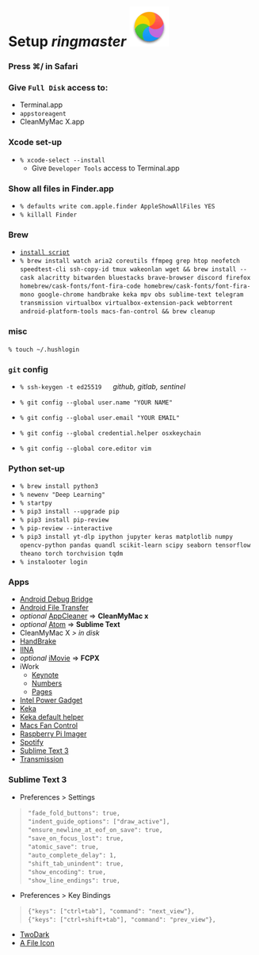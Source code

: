 # Setup *ringmaster* ![beach-ball](https://github.com/atheistd/atheistd.github.io/raw/master/assets/ringmaster/ringmaster.gif)

### Press ⌘/ in Safari

### Give `Full Disk` access to:

- Terminal.app
- `appstoreagent`
- CleanMyMac X.app



### Xcode set-up

- `% xcode-select --install`
	- Give `Developer Tools` access to Terminal.app



### Show all files in Finder.app

- `% defaults write com.apple.finder AppleShowAllFiles YES`
- `% killall Finder`



### Brew

- [`install script`](https://brew.sh/)
- `% brew install watch aria2 coreutils ffmpeg grep htop neofetch speedtest-cli ssh-copy-id tmux wakeonlan wget && brew install --cask alacritty bitwarden bluestacks brave-browser discord firefox homebrew/cask-fonts/font-fira-code homebrew/cask-fonts/font-fira-mono google-chrome handbrake keka mpv obs sublime-text telegram transmission virtualbox virtualbox-extension-pack webtorrent android-platform-tools macs-fan-control && brew cleanup`



### misc
`% touch ~/.hushlogin`



### `git` config

- `% ssh-keygen -t ed25519 `&nbsp;&nbsp;&nbsp;&nbsp;*github, gitlab, sentinel*

- `% git config --global user.name "YOUR NAME"`
- `% git config --global user.email "YOUR EMAIL"`
- `% git config --global credential.helper osxkeychain`
- `% git config --global core.editor vim`


### Python set-up

- `% brew install python3`
- `% newenv "Deep Learning"`
- `% startpy`
- `% pip3 install --upgrade pip`
- `% pip3 install pip-review`
- `% pip-review --interactive`
- `% pip3 install yt-dlp ipython jupyter keras matplotlib numpy opencv-python pandas quandl scikit-learn scipy seaborn tensorflow theano torch torchvision tqdm`
- `% instalooter login`



### Apps

- [Android Debug Bridge](https://developer.android.com/studio/releases/platform-tools.html)
- [Android File Transfer](http://android.com/filetransfer/)
- *optional* [AppCleaner](http://freemacsoft.net/appcleaner/) => **CleanMyMac x**
- *optional* [Atom](http://atom.io/) => **Sublime Text**
- CleanMyMac X *> in disk*
- [HandBrake](http://handbrake.fr/)
- [IINA](https://iina.io/)
- *optional* [iMovie](https://apps.apple.com/in/app/imovie/id408981434) => **FCPX**
- iWork
	- [Keynote](https://apps.apple.com/in/app/keynote/id409183694)
	- [Numbers](https://apps.apple.com/in/app/numbers/id409203825)
	- [Pages](https://apps.apple.com/in/app/pages/id409201541)
- [Intel Power Gadget](https://software.intel.com/en-us/articles/intel-power-gadget/)
- [Keka](http://keka.io/)
- [Keka default helper](https://github.com/aonez/Keka/wiki/Default-application)
- [Macs Fan Control](https://www.macupdate.com/app/mac/47386/macs-fan-control)
- [Raspberry Pi Imager](https://www.raspberrypi.org/downloads/)
- [Spotify](http://spotify.com/in/download/other/)
- [Sublime Text 3](http://sublimetext.com/)
- [Transmission](https://transmissionbt.com/download/)



### Sublime Text 3

- Preferences > Settings
>`"fade_fold_buttons": true,`<br>
>`"indent_guide_options": ["draw_active"],`<br>
>`"ensure_newline_at_eof_on_save": true,`<br>
>`"save_on_focus_lost": true,`<br>
>`"atomic_save": true,`<br>
>`"auto_complete_delay": 1,`<br>
>`"shift_tab_unindent": true,`<br>
>`"show_encoding": true,`<br>
>`"show_line_endings": true,`

- Preferences > Key Bindings
>`{"keys": ["ctrl+tab"], "command": "next_view"},`<br>
>`{"keys": ["ctrl+shift+tab"], "command": "prev_view"},`

- [TwoDark](https://packagecontrol.io/packages/Theme%20-%20TwoDark)
- [A File Icon](https://packagecontrol.io/packages/A%20File%20Icon)
